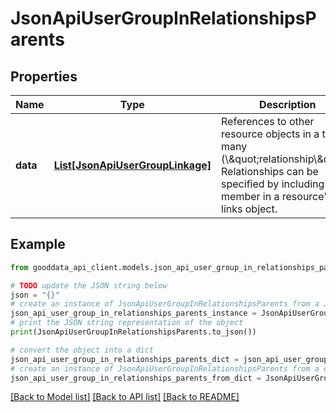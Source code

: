 # JsonApiUserGroupInRelationshipsParents


## Properties

Name | Type | Description | Notes
------------ | ------------- | ------------- | -------------
**data** | [**List[JsonApiUserGroupLinkage]**](JsonApiUserGroupLinkage.md) | References to other resource objects in a to-many (\\\&quot;relationship\\\&quot;). Relationships can be specified by including a member in a resource&#39;s links object. | 

## Example

```python
from gooddata_api_client.models.json_api_user_group_in_relationships_parents import JsonApiUserGroupInRelationshipsParents

# TODO update the JSON string below
json = "{}"
# create an instance of JsonApiUserGroupInRelationshipsParents from a JSON string
json_api_user_group_in_relationships_parents_instance = JsonApiUserGroupInRelationshipsParents.from_json(json)
# print the JSON string representation of the object
print(JsonApiUserGroupInRelationshipsParents.to_json())

# convert the object into a dict
json_api_user_group_in_relationships_parents_dict = json_api_user_group_in_relationships_parents_instance.to_dict()
# create an instance of JsonApiUserGroupInRelationshipsParents from a dict
json_api_user_group_in_relationships_parents_from_dict = JsonApiUserGroupInRelationshipsParents.from_dict(json_api_user_group_in_relationships_parents_dict)
```
[[Back to Model list]](../README.md#documentation-for-models) [[Back to API list]](../README.md#documentation-for-api-endpoints) [[Back to README]](../README.md)


